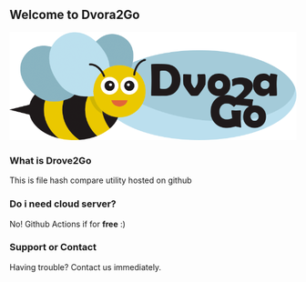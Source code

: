 ## Welcome to Dvora2Go

![Image](Dvora2Go.png)

### What is Drove2Go

This is file hash compare utility hosted on github

### Do i need cloud server?

No! Github Actions if for **free** :)

### Support or Contact

Having trouble? Contact us immediately.
